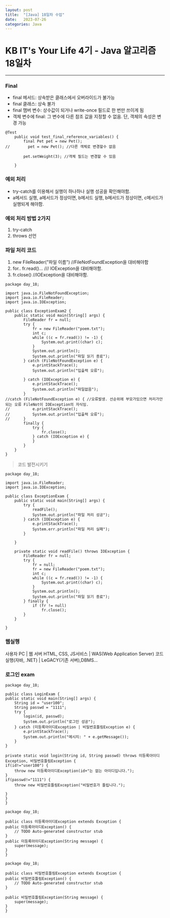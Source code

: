 ```yaml
---
layout: post
title:  "[Java] 18일차 수업"
date:   2023-07-26
categories: Java
---
```

# KB IT's Your Life 4기 - Java 알고리즘 18일차

--- 

### Final

- final 메서드: 상속받은 클래스에서 오버라이드가 불가능
- final 클래스: 상속 불가
- final 맴버 변수: 상수값이 되거나 write-once 필드로 한 번만 쓰이게 됨
- 객체 변수에 final: 그 변수에 다른 참조 값을 지정할 수 없음. 단, 객체의 속성은 변경 가능

```
@Test
    public void test_final_reference_variables() {
        final Pet pet = new Pet();
//        pet = new Pet(); //다른 객체로 변경할수 없음

        pet.setWeight(3); //객체 필드는 변경할 수 있음

    }
```

### 예외 처리

- try-catch를 이용해서 실행이 하나하나 실행 성공을 확인해야함.
- a메서드 실행, a메서드가 정상이면, b메서드 실행, b메서드가 정상이면, c메서드가 실행되게 해야함.

### 예외 처리 방법 2가지

1. try-catch
2. throws 선언

### 파일 처리 코드

1. new FileReader("파일 이름") //FileNotFoundException을 대비해야함
2. for.. fr.read()... /// IOException을 대비해야함.
3. fr.close() //IOException을 대비해야함.

```
package day_18;

import java.io.FileNotFoundException;
import java.io.FileReader;
import java.io.IOException;

public class ExceptionExam2 {
	public static void main(String[] args) {
		FileReader fr = null;
		try {
			fr = new FileReader("poem.txt");
			int c;
			while ((c = fr.read()) != -1) {
				System.out.print((char) c);
			}
			System.out.println();
			System.out.println("파일 읽기 종료");
		} catch (FileNotFoundException e) {
			e.printStackTrace();
			System.out.println("입출력 오류");

		} catch (IOException e) {
			e.printStackTrace();
			System.out.println("파일없음");
		}
//catch (FileNotFoundException e) { //오류발생. 선순위에 부모가있으면 처리가안되는 오류 FileNot이 IOException의 자식임.
//			e.printStackTrace();
//			System.out.println("입출력 오류");
//		}
		finally {
			try {
				fr.close();
			} catch (IOException e) {
			}
		}
	}
}

```

> 코드 발전시키기

```
package day_18;

import java.io.FileReader;
import java.io.IOException;

public class ExceptionExam {
	public static void main(String[] args) {
		try {
			readFile();
			System.out.println("파일 처리 성공");
		} catch (IOException e) {
			e.printStackTrace();
			System.err.println("파일 처리 실패");
		}

	}

	private static void readFile() throws IOException {
		FileReader fr = null;
		try {
			fr = null;
			fr = new FileReader("poem.txt");
			int c;
			while ((c = fr.read()) != -1) {
				System.out.print((char) c);
			}
			System.out.println();
			System.out.println("파일 읽기 종료");
		} finally {
			if (fr != null)
				fr.close();
		}
	}

}

```


### 웹실행

사용자 PC
|
웹 서버 
HTML, CSS, JS서비스
|
WAS(Web Application Server)
코드실행(자바, .NET)
|
LeGACY(기존 서버),DBMS...


### 로그인 exam

```
package day_18;

public class LoginExam {
public static void main(String[] args) {
	String id = "user100";
	String passwd = "1111";
	try {
		login(id, passwd);
		System.out.println("로그인 성공");
	} catch (미등록아이디Exception | 비밀번호틀림Exception e) {
		e.printStackTrace();
		System.out.println("메시지: " + e.getMessage());
	}
}

private static void login(String id, String passwd) throws 미등록아이디Exception, 비밀번호틀림Exception {
if(id!="user100") {
	throw new 미등록아이디Exception(id+"는 없는 아이디입니다.");
}
if(passwd!="1111") {
	throw new 비밀번호틀림Exception("비밀번호가 틀립니다.");
	
}
}
}

```

```
package day_18;

public class 미등록아이디Exception extends Exception {
public 미등록아이디Exception() {
	// TODO Auto-generated constructor stub
}
public 미등록아이디Exception(String message) {
	super(message);
}
}

```

```
package day_18;

public class 비밀번호틀림Exception extends Exception {
public 비밀번호틀림Exception() {
	// TODO Auto-generated constructor stub
}

public 비밀번호틀림Exception(String message) {
	super(message);
}
}

```

